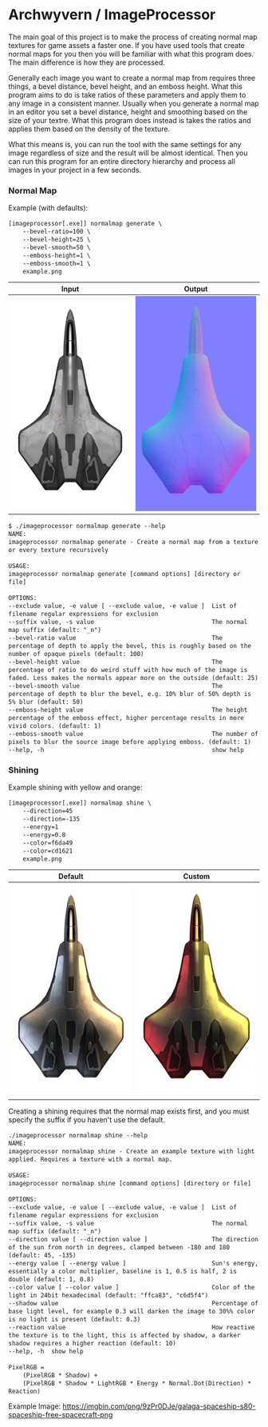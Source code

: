 Archwyvern / ImageProcessor
=================================

The main goal of this project is to make the process of creating normal map textures for game assets a faster one.
If you have used tools that create normal maps for you then you will be familiar with what this program does. The main difference
is how they are processed.

Generally each image you want to create a normal map from requires three things, a bevel distance, bevel height, and an emboss height.
What this program aims to do is take ratios of these parameters and apply them to any image in a consistent manner. Usually when you
generate a normal map in an editor you set a bevel distance, height and smoothing based on the size of your textre. What this program does
instead is takes the ratios and applies them based on the density of the texture.

What this means is, you can run the tool with the same settings for any image regardless of size and the result will be almost identical.
Then you can run this program for an entire directory hierarchy and process all images in your project in a few seconds.

### Normal Map

Example (with defaults):

    [imageprocessor[.exe]] normalmap generate \
        --bevel-ratio=100 \
        --bevel-height=25 \
        --bevel-smooth=50 \
        --emboss-height=1 \
        --emboss-smooth=1 \
        example.png

Input             |  Output
:-------------------------:|:-------------------------:
![alt text](example.png "Input")  |  ![alt text](example_n.png "Output")

    $ ./imageprocessor normalmap generate --help
    NAME:
    imageprocessor normalmap generate - Create a normal map from a texture or every texture recursively

    USAGE:
    imageprocessor normalmap generate [command options] [directory or file]

    OPTIONS:
    --exclude value, -e value [ --exclude value, -e value ]  List of filename regular expressions for exclusion
    --suffix value, -s value                                 The normal map suffix (default: "_n")
    --bevel-ratio value                                      The percentage of depth to apply the bevel, this is roughly based on the number of opaque pixels (default: 100)
    --bevel-height value                                     The percentage of ratio to do weird stuff with how much of the image is faded. Less makes the normals appear more on the outside (default: 25)
    --bevel-smooth value                                     The percentage of depth to blur the bevel, e.g. 10% blur of 50% depth is 5% blur (default: 50)
    --emboss-height value                                    The height percentage of the emboss effect, higher percentage results in more vivid colors. (default: 1)
    --emboss-smooth value                                    The number of pixels to blur the source image before applying emboss. (default: 1)
    --help, -h                                               show help

### Shining

Example shining with yellow and orange:

    [imageprocessor[.exe]] normalmap shine \
        --direction=45
        --direction=-135
        --energy=1
        --energy=0.8
        --color=f6da49
        --color=cd1621
        example.png

Default             |  Custom
:-------------------------:|:-------------------------:
![alt text](example_shining_1.png "Default") | ![alt text](example_shining_2.png "Custom")

Creating a shining requires that the normal map exists first, and you must specify the suffix if you haven't use the default.

    ./imageprocessor normalmap shine --help
    NAME:
    imageprocessor normalmap shine - Create an example texture with light applied. Requires a texture with a normal map.

    USAGE:
    imageprocessor normalmap shine [command options] [directory or file]

    OPTIONS:
    --exclude value, -e value [ --exclude value, -e value ]  List of filename regular expressions for exclusion
    --suffix value, -s value                                 The normal map suffix (default: "_n")
    --direction value [ --direction value ]                  The direction of the sun from north in degrees, clamped between -180 and 180 (default: 45, -135)
    --energy value [ --energy value ]                        Sun's energy, essentially a color multiplier, baseline is 1, 0.5 is half, 2 is double (default: 1, 0.8)
    --color value [ --color value ]                          Color of the light in 24bit hexadecimal (default: "ffca83", "c6d5f4")
    --shadow value                                           Percentage of base light level, for example 0.3 will darken the image to 30%% color is no light is present (default: 0.3)
    --reaction value                                         How reactive the texture is to the light, this is affected by shadow, a darker shadow requires a higher reaction (default: 10)
    --help, -h  show help

    PixelRGB = 
        (PixelRGB * Shadow) +
        (PixelRGB * Shadow * LightRGB * Energy * Normal.Dot(Direction) * Reaction)

Example Image: https://imgbin.com/png/9zPr0DJe/galaga-spaceship-s80-spaceship-free-spacecraft-png
